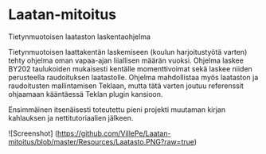 # Laatan-mitoitus
Tietynmuotoisen laataston laskentaohjelma

Tietynmuotoisen laattakentän laskemiseen (koulun harjoitustyötä varten) tehty ohjelma oman vapaa-ajan liiallisen määrän vuoksi.
Ohjelma laskee BY202 taulukoiden mukaisesti kentälle momenttivoimat sekä laskee niiden perusteella raudoituksen laatastolle.
Ohjelma mahdollistaa myös laataston ja raudoitusten mallintamisen Teklaan, mutta tätä varten joutuu referenssit ohjaamaan kääntäessä Teklan plugin kansioon.

Ensimmäinen itsenäisesti toteutettu pieni projekti muutaman kirjan kahlauksen ja nettitutoriaalien jälkeen.

![Screenshot] (https://github.com/VillePe/Laatan-mitoitus/blob/master/Resources/Laatasto.PNG?raw=true)
